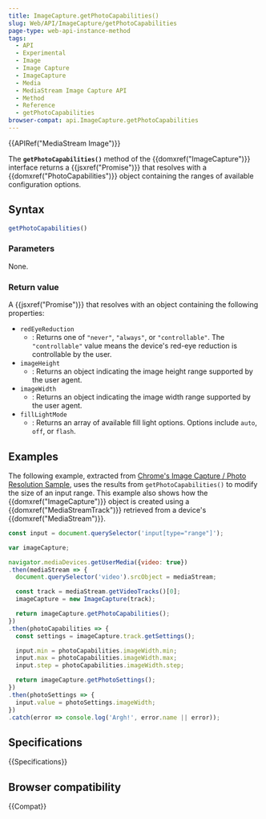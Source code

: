 ```yaml
---
title: ImageCapture.getPhotoCapabilities()
slug: Web/API/ImageCapture/getPhotoCapabilities
page-type: web-api-instance-method
tags:
  - API
  - Experimental
  - Image
  - Image Capture
  - ImageCapture
  - Media
  - MediaStream Image Capture API
  - Method
  - Reference
  - getPhotoCapabilities
browser-compat: api.ImageCapture.getPhotoCapabilities
---
```

{{APIRef("MediaStream Image")}}

The **`getPhotoCapabilities()`**
method of the {{domxref("ImageCapture")}} interface returns a {{jsxref("Promise")}}
that resolves with a {{domxref("PhotoCapabilities")}} object containing the ranges of
available configuration options.

## Syntax

```js
getPhotoCapabilities()
```

### Parameters

None.

### Return value

A {{jsxref("Promise")}} that resolves with an object containing the following properties:

- `redEyeReduction`
  - : Returns one of `"never"`, `"always"`, or `"controllable"`. The `"controllable"` value means the device's red-eye reduction is controllable by the user.
- `imageHeight`
  - : Returns an object indicating the image height range supported by the user agent.
- `imageWidth`
  - : Returns an object indicating the image width range supported by the user agent.
- `fillLightMode`
  - : Returns an array of available fill light options. Options include `auto`, `off`, or `flash`.

## Examples

The following example, extracted from [Chrome's
Image Capture / Photo Resolution Sample](https://googlechrome.github.io/samples/image-capture/photo-resolution.html), uses the results from
`getPhotoCapabilities()` to modify the size of an input range. This example
also shows how the {{domxref("ImageCapture")}} object is created using a
{{domxref("MediaStreamTrack")}} retrieved from a device's {{domxref("MediaStream")}}.

```js
const input = document.querySelector('input[type="range"]');

var imageCapture;

navigator.mediaDevices.getUserMedia({video: true})
.then(mediaStream => {
  document.querySelector('video').srcObject = mediaStream;

  const track = mediaStream.getVideoTracks()[0];
  imageCapture = new ImageCapture(track);

  return imageCapture.getPhotoCapabilities();
})
.then(photoCapabilities => {
  const settings = imageCapture.track.getSettings();

  input.min = photoCapabilities.imageWidth.min;
  input.max = photoCapabilities.imageWidth.max;
  input.step = photoCapabilities.imageWidth.step;

  return imageCapture.getPhotoSettings();
})
.then(photoSettings => {
  input.value = photoSettings.imageWidth;
})
.catch(error => console.log('Argh!', error.name || error));
```

## Specifications

{{Specifications}}

## Browser compatibility

{{Compat}}
